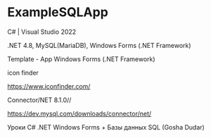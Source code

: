 # ExampleSQLApp

С# | Visual Studio 2022

.NET 4.8, MySQL(MariaDB), Windows Forms (.NET Framework)

Template - App Windows Forms (.NET Framework)

icon finder

https://www.iconfinder.com/

Connector/NET 8.1.0//

https://dev.mysql.com/downloads/connector/net/

Уроки C# .NET Windows Forms + Базы данных SQL (Gosha Dudar)
